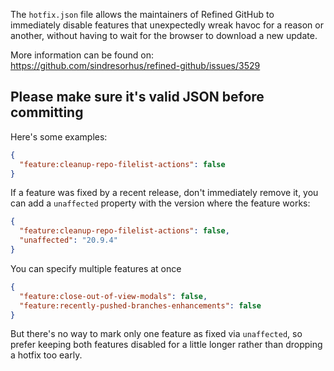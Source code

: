 The `hotfix.json` file allows the maintainers of Refined GitHub to immediately disable features that unexpectedly wreak havoc for a reason or another, without having to wait for the browser to download a new update.

More information can be found on: https://github.com/sindresorhus/refined-github/issues/3529

## Please make sure it's valid JSON before committing

Here's some examples:

```json
{
  "feature:cleanup-repo-filelist-actions": false
}
```

If a feature was fixed by a recent release, don't immediately remove it, you can add a `unaffected` property with the version where the feature works:

```json
{
  "feature:cleanup-repo-filelist-actions": false,
  "unaffected": "20.9.4"
}
```

You can specify multiple features at once

```json
{
  "feature:close-out-of-view-modals": false,
  "feature:recently-pushed-branches-enhancements": false
}
```

But there's no way to mark only one feature as fixed via `unaffected`, so prefer keeping both features disabled for a little longer rather than dropping a hotfix too early.
